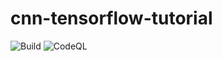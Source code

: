 # cnn-tensorflow-tutorial

![Build](https://github.com/nityan/cnn-tensorflow-tutorial/workflows/Build/badge.svg) ![CodeQL](https://github.com/nityan/cnn-tensorflow-tutorial/workflows/CodeQL/badge.svg)
